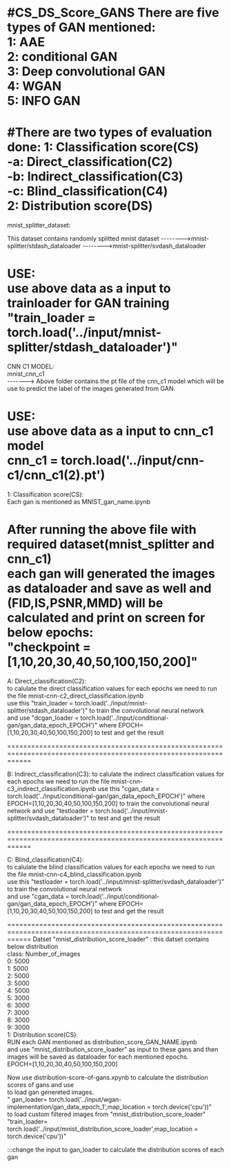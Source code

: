 #CS_DS_Score_GANS
There are five types of GAN mentioned: <br />
1: AAE <br />
2: conditional GAN <br />
3: Deep convolutional GAN <br />
4: WGAN <br />
5: INFO GAN <br />
===========================================================================================================
#There are two types of evaluation done:
1: Classification score(CS)<br />
	-a: Direct_classification(C2)<br />
	-b: Indirect_classification(C3)<br />
	-c: Blind_classification(C4)<br />
2: Distribution score(DS)<br />
============================================================================================================
mnist_splitter_dataset:

This dataset contains randomly splitted mnist dataset
-------->mnist-splitter/stdash_dataloader
-------->mnist-splitter/svdash_dataloader

USE:<br />
	use above data as a input to trainloader for GAN training<br />
	"train_loader = torch.load('../input/mnist-splitter/stdash_dataloader')"<br />
============================================================================================================
CNN C1 MODEL:<br />
mnist_cnn_c1<br />
-------> Above folder contains the pt file of the cnn_c1 model which will be use to predict the label of the images generated from GAN.

USE:<br />
	use above data as a input to cnn_c1 model<br />
	cnn_c1 = torch.load('../input/cnn-c1/cnn_c1(2).pt')<br />
============================================================================================================

1: Classification score(CS):<br />
Each gan is mentioned as MNIST_gan_name.ipynb<br />

After running the above file with required dataset(mnist_splitter and cnn_c1)<br />
each gan will generated the images as dataloader and save as well and (FID,IS,PSNR,MMD) will be calculated and print on screen for below epochs:<br />
"checkpoint = [1,10,20,30,40,50,100,150,200]"<br />
==================================================================================================================
A: Direct_classification(C2):<br />
to calulate the direct classification values for each epochs we need to run the file mnist-cnn-c2_direct_classification.ipynb<br />
use this "train_loader = torch.load('../input/mnist-splitter/stdash_dataloader')" to train the convolutional neural network<br />
and use "dcgan_loader = torch.load('../input/conditional-gan/gan_data_epoch_EPOCH')" where EPOCH=[1,10,20,30,40,50,100,150,200] to test and get the result<br />

==================================================================================================================

B: Indirect_classification(C3):
to calulate the indirect classification values for each epochs we need to run the file mnist-cnn-c3_indirect_classification.ipynb
use this "cgan_data = torch.load('../input/conditional-gan/gan_data_epoch_EPOCH')" where EPOCH=[1,10,20,30,40,50,100,150,200] to train the convolutional neural network
and use "testloader = torch.load('../input/mnist-splitter/svdash_dataloader')" to test and get the result

==================================================================================================================

C: Blind_classification(C4):<br />
to calulate the blind classification values for each epochs we need to run the file mnist-cnn-c4_blind_classification.ipynb<br />
use this "testloader = torch.load('../input/mnist-splitter/svdash_dataloader')" to train the convolutional neural network<br />
and use "cgan_data = torch.load('../input/conditional-gan/gan_data_epoch_EPOCH')" where EPOCH=[1,10,20,30,40,50,100,150,200]  to test and get the result

==================================================================================================================
Datset "mnist_distribution_score_loader" : this datset contains below distribution<br />
class: Number_of_images<br />
0: 	5000<br />
1: 	5000<br />
2: 	5000<br />
3: 	5000<br />
4: 	5000<br />
5: 	3000<br />
6: 	3000<br />
7: 	3000<br />
8: 	3000<br />
9: 	3000<br />
1: Distribution score(CS):<br />
RUN each GAN mentioned as distribution_score_GAN_NAME.ipynb<br />
and use "mnist_distribution_score_loader" as input to these gans and then images will be saved as dataloader for each mentioned epochs. <br />
EPOCH=[1,10,20,30,40,50,100,150,200]<br />

Now use distribution-score-of-gans.xpynb to calculate the distribution scores of gans and use <br />
to load gan genereted images.<br />
" gan_loader= torch.load('../input/wgan-implementation/gan_data_epoch_1',map_location = torch.device('cpu'))" <br />
to load custom filtered images from "mnist_distribution_score_loader" <br />
"train_loader= torch.load('../input/mnist_distribution_score_loader',map_location = torch.device('cpu'))" <br />

:::change the input to gan_loader to calculate the distribution scores of each gan<br />

